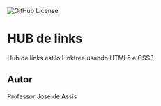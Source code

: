 ![GitHub License](https://img.shields.io/github/license/professorjosedeassis/hub-links?style=flat)

# HUB de links
Hub de links estilo Linktree usando HTML5 e CSS3
## Autor
Professor José de Assis
